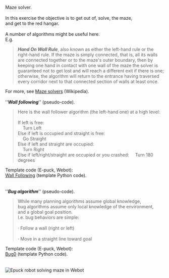 Maze solver.<br>
<br>
In this exercise the objective is to get out of, solve, the maze, <br>
and get to the red hangar.<br>
<br>
A number of algorithms might be useful here.<br>
E.g.<br>
<blockquote><i><b>Hand On Wall Rule</b></i>, also known as either the left-hand rule or the right-hand rule. If the maze is simply connected, that is, all its walls are connected together or to the maze's outer boundary, then by keeping one hand in contact with one wall of the maze the solver is guaranteed not to get lost and will reach a different exit if there is one; otherwise, the algorithm will return to the entrance having traversed every corridor next to that connected section of walls at least once.
</blockquote>
For more, see <a href="https://en.wikipedia.org/wiki/Maze-solving_algorithm" target="_blank">Maze solvers</a> (Wikipedia).<br>
<br>
''<i><b>Wall following</b></i>'' (pseudo-code).<br>
<blockquote>
Here is the wall follower algorithm (the left-hand one) at a high level:<br>
<br>
If left is free:<br>
&nbsp; &nbsp; Turn Left<br>
Else if left is occupied and straight is free:<br>
&nbsp; &nbsp; Go Straight<br>
Else if left and straight are occupied:<br>
&nbsp; &nbsp; Turn Right <br>
Else if left/right/straight are occupied or you crashed:  
&nbsp; &nbsp; Turn 180 degrees<br>
</blockquote>
Template code (E-puck, Webot):<br>
<a href="Wall_Following.py">Wall Following</a> (template Python code).<br>
<br>
<br>
''<i><b>Bug algorithm</b></i>'' (pseudo-code).<br>
<blockquote>
 While many planning algorithms assume global knowledge, <br>
 bug algorithms assume only local knowledge of the environment,<br>
 and a global goal position. <br>
 I.e. bug behaviors are simple:<br>
<br>
 · Follow a wall (right or left)<br>
<br>
· Move in a straight line toward goal<br>
</blockquote>
Template code (E-puck, Webot):<br>
<a href="Bug0.py">Bug0</a> (template Python code).<br>
<br>
<br>

 <img src="TinyMaze.jpg" alt="Epuck robot solving maze in Webot"> 
